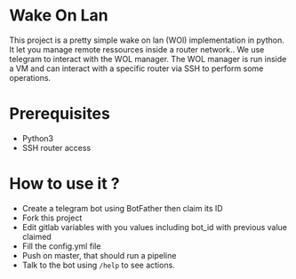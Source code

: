 # Wake On Lan
This project is a pretty simple wake on lan (WOl) implementation in python. It let you manage remote ressources inside a router network.. We use telegram to interact with the WOL manager. The WOL manager is run inside a VM and can interact with a specific router via SSH to perform some operations.

# Prerequisites
- Python3 
- SSH router access

# How to use it ?
- Create a telegram bot using BotFather then claim its ID
- Fork this project
- Edit gitlab variables with you values including bot_id with previous value claimed
- Fill the config.yml file
- Push on master, that should run a pipeline
- Talk to the bot using `/help` to see actions.